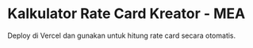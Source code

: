 # Kalkulator Rate Card Kreator - MEA

Deploy di Vercel dan gunakan untuk hitung rate card secara otomatis.